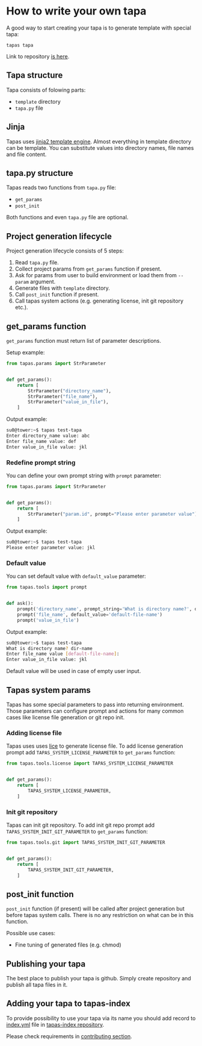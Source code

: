 # How to write your own tapa

A good way to start creating your tapa is to generate template with special tapa:

```
tapas tapa
```

Link to repository [is here](https://github.com/tapas-scaffold-tool/tapa-tapa).


## Tapa structure

Tapa consists of folowing parts:

- `template` directory
- `tapa.py` file

## Jinja

Tapas uses [jinja2 template engine](http://jinja.pocoo.org/).
Almost everything in template directory can be template.
You can substitute values into directory names, file names and file content.

## tapa.py structure

Tapas reads two functions from `tapa.py` file:
- `get_params`
- `post_init`

Both functions and even `tapa.py` file are optional.

## Project generation lifecycle

Project generation lifecycle consists of 5 steps:

1. Read `tapa.py` file.
2. Collect project params from `get_params` function if present.
3. Ask for params from user to build environment or load them from `--param` argument.
4. Generate files with `template` directory.
5. Call `post_init` function if present.
6. Call tapas system actions (e.g. generating license, init git repository etc.).

## get_params function

`get_params` function must return list of parameter descriptions. 

Setup example:


```python
from tapas.params import StrParameter


def get_params():
    return [
        StrParameter("directory_name"),
        StrParameter("file_name"),
        StrParameter("value_in_file"),
    ]
``` 
 
Output example:
 
```sh
su0@tower:~$ tapas test-tapa
Enter directory_name value: abc
Enter file_name value: def
Enter value_in_file value: jkl
```


### Redefine prompt string

You can define your own prompt string with `prompt` parameter:

```python
from tapas.params import StrParameter


def get_params():
    return [
        StrParameter("param.id", prompt="Please enter parameter value"),
    ]
```

Output example:

```sh
su0@tower:~$ tapas test-tapa
Please enter parameter value: jkl
```


### Default value

You can set default value with `default_value` parameter:

```python
from tapas.tools import prompt


def ask():
    prompt('directory_name', prompt_string='What is directory name?', default_value='some-default-value')
    prompt('file_name', default_value='default-file-name')
    prompt('value_in_file')
```

Output example:

```sh
su0@tower:~$ tapas test-tapa
What is directory name? dir-name
Enter file_name value [default-file-name]: 
Enter value_in_file value: jkl
```

Default value will be used in case of empty user input.


## Tapas system params

Tapas has some special parameters to pass into returning environment.
Those parameters can configure prompt and actions for many common cases like license file generation or git repo init.

### Adding license file

Tapas uses uses [lice](https://github.com/licenses/lice) to generate license file.
To add license generation prompt add `TAPAS_SYSTEM_LICENSE_PARAMETER` to `get_params` function:

```python
from tapas.tools.license import TAPAS_SYSTEM_LICENSE_PARAMETER


def get_params():
    return [
        TAPAS_SYSTEM_LICENSE_PARAMETER,
    ]
```

### Init git repository

Tapas can init git repository.
To add init git repo prompt add `TAPAS_SYSTEM_INIT_GIT_PARAMETER` to `get_params` function: 

```python
from tapas.tools.git import TAPAS_SYSTEM_INIT_GIT_PARAMETER


def get_params():
    return [
        TAPAS_SYSTEM_INIT_GIT_PARAMETER,
    ]
```

## post_init function

`post_init` function (if present) will be called after project generation but before tapas system calls.
There is no any restriction on what can be in this function.

Possible use cases:

- Fine tuning of generated files (e.g. chmod)

## Publishing your tapa

The best place to publish your tapa is github.
Simply create repository and publish all tapa files in it.


## Adding your tapa to tapas-index

To provide possibility to use your tapa via its name you should add record to 
[index.yml](https://github.com/tapas-scaffold-tool/tapas-index/blob/master/index.yml) file
in [tapas-index repository](https://github.com/tapas-scaffold-tool/tapas-index).

Please check requirements in [contributing section](https://github.com/tapas-scaffold-tool/tapas-index/blob/master/contributing.md).
